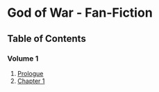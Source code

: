 # God of War - Fan-Fiction
## Table of Contents
### Volume 1

1. [Prologue](./volume_1/prologue.md)
2. [Chapter 1](./volume_1/chapter001.md)